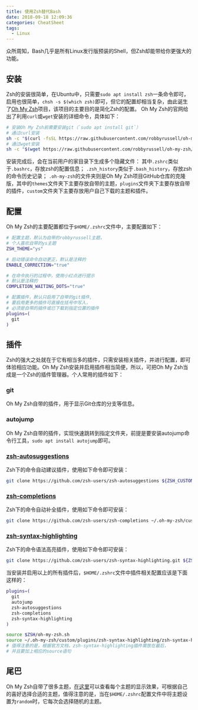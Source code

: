 ```yaml
---
title: 使用Zsh替代Bash
date: 2018-09-18 12:09:36
categories: CheatSheet
tags:
  - Linux
---
```


众所周知，Bash几乎是所有Linux发行版预装的Shell，但Zsh却能带给你更强大的功能。

## 安装
Zsh的安装很简单，在Ubuntu中，只需要`sudo apt install zsh`一条命令即可，启用也很简单，`chsh -s $(which zsh)`即可，但它的配置却相当复杂，由此诞生了[Oh My Zsh](https://ohmyz.sh/)项目，该项目的主要目的是简化Zsh的配置。
Oh My Zsh的官网给出了利用`curl`或`wget`安装的详细命令，具体如下：
```bash
# 安装Oh My Zsh前需要安装git（`sudo apt install git`）
# 通过curl安装
sh -c "$(curl -fsSL https://raw.githubusercontent.com/robbyrussell/oh-my-zsh/master/tools/install.sh)"
# 通过wget安装
sh -c "$(wget https://raw.githubusercontent.com/robbyrussell/oh-my-zsh/master/tools/install.sh -O -)"
```
安装完成后，会在当前用户的家目录下生成多个隐藏文件：
其中`.zshrc`类似于`.bashrc`，存放zsh的配置信息；
`.zsh_history`类似于`.bash_history`，存放zsh的命令历史记录；
`.oh-my-zsh`的文件夹则是Oh My Zsh项目GitHub仓库的克隆版，其中的`themes`文件夹下主要存放自带的主题，`plugins`文件夹下主要存放自带的插件，`custom`文件夹下主要存放用户自己下载的主题和插件。
<!--more-->
## 配置
Oh My Zsh的主要配置都位于`$HOME/.zshrc`文件中，主要配置如下：
```bash
# 配置主题，默认为自带的robbyrussell主题，
# 个人喜欢自带的ys主题
ZSH_THEME="ys"

# 启动错误命令自动更正，默认是注释的
ENABLE_CORRECTION="true"

# 在命令执行的过程中，使用小红点进行提示
# 默认是注释的
COMPLETION_WAITING_DOTS="true"

# 配置插件，默认只启用了自带的git插件,
# 要启用更多的插件可直接在括号中写入，
# 必须是自带的插件或已下载到指定位置的插件
plugins=(
  git
)
```

## 插件
Zsh的强大之处就在于它有相当多的插件，只需安装相关插件，并进行配置，即可体验相应功能。Oh My Zsh安装并启用插件相当简便，所以，可把Oh My Zsh当成是一个Zsh的插件管理器。个人常用的插件如下：

### git
Oh My Zsh自带的插件，用于显示Git仓库的分支等信息。

### autojump
Oh My Zsh自带的插件，实现快速跳转到指定文件夹，前提是要安装autojump命令行工具，`sudo apt install autojump`即可。

### [zsh-autosuggestions](https://github.com/zsh-users/zsh-autosuggestions)
Zsh下的命令自动建议插件，使用如下命令即可安装：
```bash
git clone https://github.com/zsh-users/zsh-autosuggestions ${ZSH_CUSTOM:-~/.oh-my-zsh/custom}/plugins/zsh-autosuggestions
```

### [zsh-completions](https://github.com/zsh-users/zsh-completions)
Zsh下的命令自动补全插件，使用如下命令即可安装：
```bash
git clone https://github.com/zsh-users/zsh-completions ~/.oh-my-zsh/custom/plugins/zsh-completions
```

### [zsh-syntax-highlighting](https://github.com/zsh-users/zsh-syntax-highlighting)
Zsh下的命令语法高亮插件，使用如下命令即可安装：
```bash
git clone https://github.com/zsh-users/zsh-syntax-highlighting.git ${ZSH_CUSTOM:-~/.oh-my-zsh/custom}/plugins/zsh-syntax-highlighting
```

当安装并启用以上的所有插件后，`$HOME/.zshrc`文件中插件相关配置应该是下面这样的：
```bash
plugins=(
  git
  autojump
  zsh-autosuggestions
  zsh-completions
  zsh-syntax-highlighting
)

source $ZSH/oh-my-zsh.sh
source ~/.oh-my-zsh/custom/plugins/zsh-syntax-highlighting/zsh-syntax-highlighting.zsh
# 值得注意的是，根据官方文档，zsh-syntax-highlighting插件需放在最后，
# 并且要加上相应的source语句
```
## 尾巴
Oh My Zsh自带了很多主题，[在这里](https://github.com/robbyrussell/oh-my-zsh/wiki/themes)可以查看每个主题的显示效果，可根据自己的喜好选择合适的主题，值得注意的是，当在`$HOME/.zshrc`配置文件中将主题设置为`random`时，它每次会选择随机的主题。